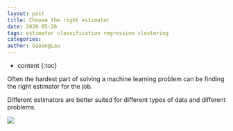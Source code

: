 ```yaml
---
layout: post
title: Choose the right estimator
date: 2020-05-26
tags: estimator classification regression clustering
categories: 
author: GaoangLau
---
```

* content
{:toc}


Often the hardest part of solving a machine learning problem can be finding the right estimator for the job.




Different estimators are better suited for different types of data and different problems.

<img src="https://scikit-learn.org/stable/_static/ml_map.png">

